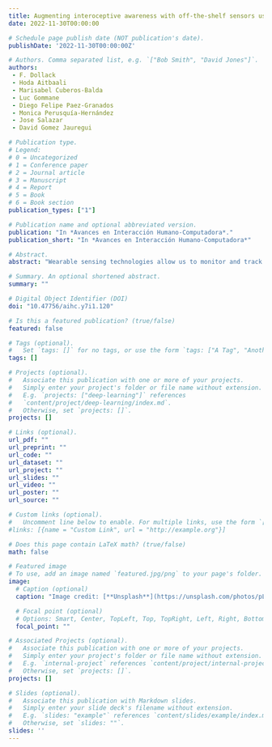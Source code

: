 ```yaml
---
title: Augmenting interoceptive awareness with off-the-shelf sensors using visuo-haptic emotional stimulus
date: 2022-11-30T00:00:00

# Schedule page publish date (NOT publication's date).
publishDate: '2022-11-30T00:00:00Z'

# Authors. Comma separated list, e.g. `["Bob Smith", "David Jones"]`.
authors:
 - F. Dollack
 - Hoda Aitbaali
 - Marisabel Cuberos-Balda
 - Luc Gommane
 - Diego Felipe Paez-Granados
 - Monica Perusquía-Hernández
 - Jose Salazar
 - David Gomez Jauregui

# Publication type.
# Legend:
# 0 = Uncategorized
# 1 = Conference paper
# 2 = Journal article
# 3 = Manuscript
# 4 = Report
# 5 = Book
# 6 = Book section
publication_types: ["1"]

# Publication name and optional abbreviated version.
publication: "In *Avances en Interacción Humano-Computadora*."
publication_short: "In *Avances en Interacción Humano-Computadora*"

# Abstract.
abstract: "Wearable sensing technologies allow us to monitor and track a wealth of information about bodily states. Tracking applications rely on abstract numerical or graphical visualizations to make this information accessible to us. However, these visualizations can be hard to interpret, and even be harmful to already vulnerable groups. Hence, we propose to give feedback in the form of an enhanced heart rate interoception and an embodied artificial agent. This method relies on the person’s inherent understanding of their own body. It is a subtle and more natural way to gauge the meaning of off-the-shelf sensors’ feedback. A wearable pet prototype that presents emotion through visuo-haptic feedback is evaluated in a match and a mismatch group. Participants in both groups answered self-report and perceived affect of the interoceptive feedback without significant differences. However, the groups’ perceived closeness to the pet differed significantly."

# Summary. An optional shortened abstract.
summary: ""

# Digital Object Identifier (DOI)
doi: "10.47756/aihc.y7i1.120"

# Is this a featured publication? (true/false)
featured: false

# Tags (optional).
#   Set `tags: []` for no tags, or use the form `tags: ["A Tag", "Another Tag"]` for one or more tags.
tags: []

# Projects (optional).
#   Associate this publication with one or more of your projects.
#   Simply enter your project's folder or file name without extension.
#   E.g. `projects: ["deep-learning"]` references
#   `content/project/deep-learning/index.md`.
#   Otherwise, set `projects: []`.
projects: []

# Links (optional).
url_pdf: ""
url_preprint: ""
url_code: ""
url_dataset: ""
url_project: ""
url_slides: ""
url_video: ""
url_poster: ""
url_source: ""

# Custom links (optional).
#   Uncomment line below to enable. For multiple links, use the form `[{...}, {...}, {...}]`.
#links: [{name = "Custom Link", url = "http://example.org"}]

# Does this page contain LaTeX math? (true/false)
math: false

# Featured image
# To use, add an image named `featured.jpg/png` to your page's folder.
image:
  # Caption (optional)
  caption: "Image credit: [**Unsplash**](https://unsplash.com/photos/pLCdAaMFLTE)"

  # Focal point (optional)
  # Options: Smart, Center, TopLeft, Top, TopRight, Left, Right, BottomLeft, Bottom, BottomRight
  focal_point: ""

# Associated Projects (optional).
#   Associate this publication with one or more of your projects.
#   Simply enter your project's folder or file name without extension.
#   E.g. `internal-project` references `content/project/internal-project/index.md`.
#   Otherwise, set `projects: []`.
projects: []

# Slides (optional).
#   Associate this publication with Markdown slides.
#   Simply enter your slide deck's filename without extension.
#   E.g. `slides: "example"` references `content/slides/example/index.md`.
#   Otherwise, set `slides: ""`.
slides: ''
---
```

